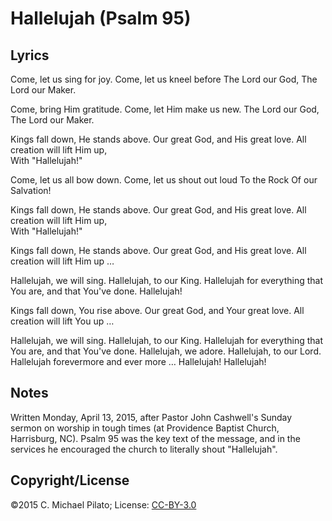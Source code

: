 # Hallelujah (Psalm 95)

## Lyrics

Come, let us sing for joy. 
Come, let us kneel before 
The Lord our God, 
The Lord our Maker. 
 
Come, bring Him gratitude. 
Come, let Him make us new. 
The Lord our God, 
The Lord our Maker. 
 
Kings fall down, He stands above. 
Our great God, and His great love. 
All creation will lift Him up,  
With "Hallelujah!" 
 
Come, let us all bow down. 
Come, let us shout out loud 
To the Rock 
Of our Salvation! 
 
Kings fall down, He stands above. 
Our great God, and His great love. 
All creation will lift Him up,  
With "Hallelujah!" 
 
Kings fall down, He stands above. 
Our great God, and His great love. 
All creation will lift Him up … 
 
Hallelujah, we will sing.  Hallelujah, to our King. 
Hallelujah for everything that You are, and that You've done. 
Hallelujah! 
 
Kings fall down, You rise above. 
Our great God, and Your great love. 
All creation will lift You up … 
 
Hallelujah, we will sing.  Hallelujah, to our King. 
Hallelujah for everything that You are, and that You've done. 
Hallelujah, we adore.  Hallelujah, to our Lord. 
Hallelujah forevermore and ever more … 
Hallelujah! 
Hallelujah! 

## Notes

Written Monday, April 13, 2015, after Pastor John Cashwell's Sunday
sermon on worship in tough times (at Providence Baptist Church,
Harrisburg, NC). Psalm 95 was the key text of the message, and in the
services he encouraged the church to literally shout "Hallelujah".

## Copyright/License

©2015 C. Michael Pilato; License: [CC-BY-3.0](https://creativecommons.org/licenses/by/3.0/)
